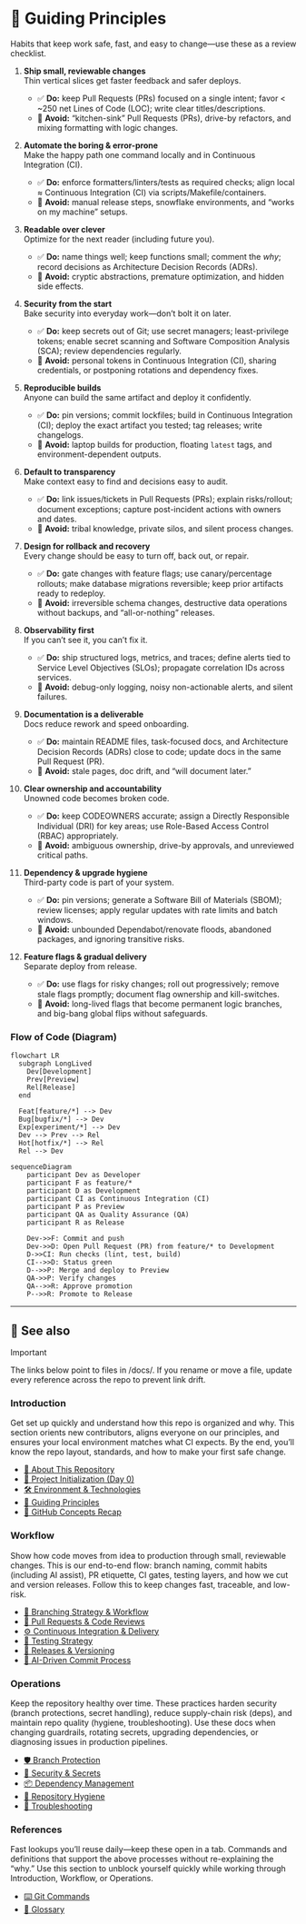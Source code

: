 # 🌟 Guiding Principles
Habits that keep work safe, fast, and easy to change—use these as a review checklist.

1) **Ship small, reviewable changes**  
   Thin vertical slices get faster feedback and safer deploys.
   - ✅ **Do:** keep Pull Requests (PRs) focused on a single intent; favor < ~250 net Lines of Code (LOC); write clear titles/descriptions.
   - 🚫 **Avoid:** “kitchen-sink” Pull Requests (PRs), drive-by refactors, and mixing formatting with logic changes.

2) **Automate the boring & error-prone**  
   Make the happy path one command locally and in Continuous Integration (CI).
   - ✅ **Do:** enforce formatters/linters/tests as required checks; align local ≈ Continuous Integration (CI) via scripts/Makefile/containers.
   - 🚫 **Avoid:** manual release steps, snowflake environments, and “works on my machine” setups.

3) **Readable over clever**  
   Optimize for the next reader (including future you).
   - ✅ **Do:** name things well; keep functions small; comment the *why*; record decisions as Architecture Decision Records (ADRs).
   - 🚫 **Avoid:** cryptic abstractions, premature optimization, and hidden side effects.

4) **Security from the start**  
   Bake security into everyday work—don’t bolt it on later.
   - ✅ **Do:** keep secrets out of Git; use secret managers; least-privilege tokens; enable secret scanning and Software Composition Analysis (SCA); review dependencies regularly.
   - 🚫 **Avoid:** personal tokens in Continuous Integration (CI), sharing credentials, or postponing rotations and dependency fixes.

5) **Reproducible builds**  
   Anyone can build the same artifact and deploy it confidently.
   - ✅ **Do:** pin versions; commit lockfiles; build in Continuous Integration (CI); deploy the exact artifact you tested; tag releases; write changelogs.
   - 🚫 **Avoid:** laptop builds for production, floating `latest` tags, and environment-dependent outputs.

6) **Default to transparency**  
   Make context easy to find and decisions easy to audit.
   - ✅ **Do:** link issues/tickets in Pull Requests (PRs); explain risks/rollout; document exceptions; capture post-incident actions with owners and dates.
   - 🚫 **Avoid:** tribal knowledge, private silos, and silent process changes.

7) **Design for rollback and recovery**  
   Every change should be easy to turn off, back out, or repair.
   - ✅ **Do:** gate changes with feature flags; use canary/percentage rollouts; make database migrations reversible; keep prior artifacts ready to redeploy.
   - 🚫 **Avoid:** irreversible schema changes, destructive data operations without backups, and “all-or-nothing” releases.

8) **Observability first**  
   If you can’t see it, you can’t fix it.
   - ✅ **Do:** ship structured logs, metrics, and traces; define alerts tied to Service Level Objectives (SLOs); propagate correlation IDs across services.
   - 🚫 **Avoid:** debug-only logging, noisy non-actionable alerts, and silent failures.

9) **Documentation is a deliverable**  
   Docs reduce rework and speed onboarding.
   - ✅ **Do:** maintain README files, task-focused docs, and Architecture Decision Records (ADRs) close to code; update docs in the same Pull Request (PR).
   - 🚫 **Avoid:** stale pages, doc drift, and “will document later.”

10) **Clear ownership and accountability**  
    Unowned code becomes broken code.
    - ✅ **Do:** keep CODEOWNERS accurate; assign a Directly Responsible Individual (DRI) for key areas; use Role-Based Access Control (RBAC) appropriately.
    - 🚫 **Avoid:** ambiguous ownership, drive-by approvals, and unreviewed critical paths.

11) **Dependency & upgrade hygiene**  
    Third-party code is part of your system.
    - ✅ **Do:** pin versions; generate a Software Bill of Materials (SBOM); review licenses; apply regular updates with rate limits and batch windows.
    - 🚫 **Avoid:** unbounded Dependabot/renovate floods, abandoned packages, and ignoring transitive risks.

12) **Feature flags & gradual delivery**  
    Separate deploy from release.
    - ✅ **Do:** use flags for risky changes; roll out progressively; remove stale flags promptly; document flag ownership and kill-switches.
    - 🚫 **Avoid:** long-lived flags that become permanent logic branches, and big-bang global flips without safeguards.

### Flow of Code (Diagram)

```mermaid
flowchart LR
  subgraph LongLived
    Dev[Development]
    Prev[Preview]
    Rel[Release]
  end

  Feat[feature/*] --> Dev
  Bug[bugfix/*] --> Dev
  Exp[experiment/*] --> Dev
  Dev --> Prev --> Rel
  Hot[hotfix/*] --> Rel
  Rel --> Dev
```

```mermaid
sequenceDiagram
    participant Dev as Developer
    participant F as feature/*
    participant D as Development
    participant CI as Continuous Integration (CI)
    participant P as Preview
    participant QA as Quality Assurance (QA)
    participant R as Release

    Dev->>F: Commit and push
    Dev->>D: Open Pull Request (PR) from feature/* to Development
    D->>CI: Run checks (lint, test, build)
    CI-->>D: Status green
    D-->>P: Merge and deploy to Preview
    QA->>P: Verify changes
    QA-->>R: Approve promotion
    P-->>R: Promote to Release
```

---

## 🔗 See also
> [!IMPORTANT]
> The links below point to files in /docs/. If you rename or move a file, update every reference across the repo to prevent link drift.

### Introduction
Get set up quickly and understand how this repo is organized and why. This section orients new contributors, aligns everyone on our principles, and ensures your local environment matches what CI expects. By the end, you’ll know the repo layout, standards, and how to make your first safe change.

- [🎯 About This Repository](/README.md)
- [🚀 Project Initialization (Day 0)](/docs/introduction/%F0%9F%9A%80%20Project%20Initialization%20%28Day%200%29.md)
- [🛠️ Environment & Technologies](/docs/introduction/%F0%9F%9B%A0%EF%B8%8F%20Environment%20%26%20Technologies.md)
- [🌟 Guiding Principles](/docs/introduction/%F0%9F%8C%9F%20Guiding%20Principles.md)
- [🧠 GitHub Concepts Recap](/docs/introduction/%F0%9F%A7%A0%20GitHub%20Concepts%20Recap.md)

### Workflow
Show how code moves from idea to production through small, reviewable changes. This is our end-to-end flow: branch naming, commit habits (including AI assist), PR etiquette, CI gates, testing layers, and how we cut and version releases. Follow this to keep changes fast, traceable, and low-risk.

- [🌿 Branching Strategy & Workflow](/docs/distribution/%F0%9F%8C%BF%20Branching%20Strategy%20%26%20Workflow.md)
- [🤝 Pull Requests & Code Reviews](/docs/distribution/%F0%9F%A4%9D%20Pull%20Requests%20%26%20Code%20Reviews.md)
- [⚙️ Continuous Integration & Delivery](/docs/distribution/%E2%9A%99%EF%B8%8F%20Continuous%20Integration%20%26%20Delivery.md)
- [🧪 Testing Strategy](/docs/distribution/%F0%9F%A7%AA%20Testing%20Strategy.md)
- [🚢 Releases & Versioning](/docs/distribution/%F0%9F%9A%A2%20Releases%20%26%20Versioning.md)
- [🤖 AI-Driven Commit Process](/docs/distribution/%F0%9F%A4%96%20AI%E2%80%91Driven%20Commit%20Process.md)

### Operations
Keep the repository healthy over time. These practices harden security (branch protections, secret handling), reduce supply-chain risk (deps), and maintain repo quality (hygiene, troubleshooting). Use these docs when changing guardrails, rotating secrets, upgrading dependencies, or diagnosing issues in production pipelines.

- [🛡️ Branch Protection](/docs/operations/%F0%9F%9B%A1%EF%B8%8F%20Branch%20Protection.md)
- [🔐 Security & Secrets](/docs/operations/%F0%9F%94%90%20Security%20%26%20Secrets.md)
- [📦 Dependency Management](/docs/operations/%F0%9F%93%A6%20Dependency%20Management.md)
- [🧩 Repository Hygiene](/docs/operations/%F0%9F%A7%A9%20Repository%20Hygiene.md)
- [🧯 Troubleshooting](/docs/operations/%F0%9F%A7%AF%20Troubleshooting.md)

### References
Fast lookups you’ll reuse daily—keep these open in a tab. Commands and definitions that support the above processes without re-explaining the “why.” Use this section to unblock yourself quickly while working through Introduction, Workflow, or Operations.

- [⌨️ Git Commands](/docs/references/%E2%8C%A8%EF%B8%8F%20Git%20Commands.md)
- [📘 Glossary](/docs/references/%F0%9F%93%98%20Glossary.md)
